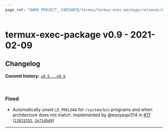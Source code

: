 ```yaml
---
page_ref: "@ARK_PROJECT__VARIANT@/termux/termux-exec-package/releases/0/v0.9.html"
---
```


# termux-exec-package v0.9 - 2021-02-09

## Changelog

**Commit history:** [`v0.5...v0.9`](https://github.com/termux/termux-exec/compare/v0.5...v0.9)

&nbsp;



### Fixed

- Automatically unset `LD_PRELOAD` for `/system/bin` programs and when architecture does not match. Implemented by @easyaspi314 in [#17](https://github.com/termux/termux-exec/pull/17). ([`13831552`](https://github.com/termux/termux-exec/commit/13831552), [`2e71dbd8`](https://github.com/termux/termux-exec/commit/2e71dbd8))

---

&nbsp;
